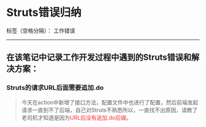 ﻿# Struts错误归纳

标签（空格分隔）： 工作错误

---

## 在该笔记中记录工作开发过程中遇到的Struts错误和解决方案：

### Struts的请求URL后面需要追加.do

 > 今天在action中新增了接口方法，配置文件中也进行了配置，然后前端发起请求一直到不了后端，自己对Struts不熟悉所以，一直找不出原因，请教了老司机才知道是因为<font color="FF2D2D">URL后没有追加.do后缀</font>。
 
 


